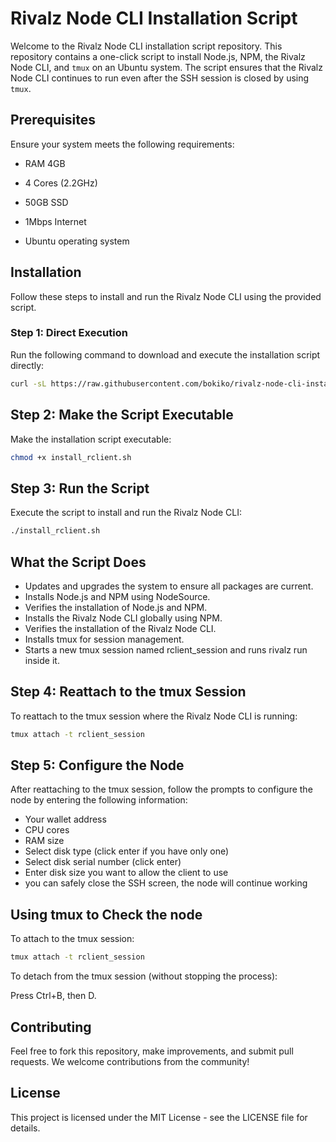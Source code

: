 # Rivalz Node CLI Installation Script

Welcome to the Rivalz Node CLI installation script repository. This repository contains a one-click script to install Node.js, NPM, the Rivalz Node CLI, and `tmux` on an Ubuntu system. The script ensures that the Rivalz Node CLI continues to run even after the SSH session is closed by using `tmux`.

## Prerequisites

Ensure your system meets the following requirements:

- RAM 4GB

- 4 Cores (2.2GHz)

- 50GB SSD

- 1Mbps Internet

- Ubuntu operating system

## Installation

Follow these steps to install and run the Rivalz Node CLI using the provided script.

### Step 1: Direct Execution

Run the following command to download and execute the installation script directly:

```bash
curl -sL https://raw.githubusercontent.com/bokiko/rivalz-node-cli-installer/main/install_rclient.sh | bash
 ```




## Step 2: Make the Script Executable
Make the installation script executable:
```bash
chmod +x install_rclient.sh
```
## Step 3: Run the Script
Execute the script to install and run the Rivalz Node CLI:
```bash
./install_rclient.sh
```
## What the Script Does
- Updates and upgrades the system to ensure all packages are current.
- Installs Node.js and NPM using NodeSource.
- Verifies the installation of Node.js and NPM.
- Installs the Rivalz Node CLI globally using NPM.
- Verifies the installation of the Rivalz Node CLI.
- Installs tmux for session management.
- Starts a new tmux session named rclient_session and runs rivalz run inside it.
  
## Step 4: Reattach to the tmux Session
To reattach to the tmux session where the Rivalz Node CLI is running:
```bash
tmux attach -t rclient_session
```
## Step 5: Configure the Node
After reattaching to the tmux session, follow the prompts to configure the node by entering the following information:

- Your wallet address
- CPU cores
- RAM size
- Select disk type (click enter if you have only one)
- Select disk serial number (click enter)
- Enter disk size you want to allow the client to use
- you can safely close the SSH screen, the node will continue working



## Using tmux to Check the node
To attach to the tmux session:
```bash
tmux attach -t rclient_session
```
To detach from the tmux session (without stopping the process):

Press Ctrl+B, then D.

## Contributing
Feel free to fork this repository, make improvements, and submit pull requests. We welcome contributions from the community!

## License
This project is licensed under the MIT License - see the LICENSE file for details.


